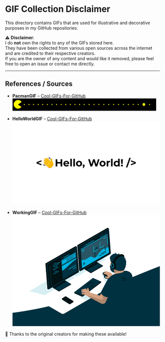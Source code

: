 # GIF Collection Disclaimer

This directory contains GIFs that are used for illustrative and decorative purposes in my GitHub repositories.

⚠️ **Disclaimer**:  
I do **not** own the rights to any of the GIFs stored here.  
They have been collected from various open sources across the internet and are credited to their respective creators.  
If you are the owner of any content and would like it removed, please feel free to open an issue or contact me directly.

---

## References / Sources
- **PacmanGIF** – [Cool-GIFs-For-GitHub](https://github.com/Anmol-Baranwal/Cool-GIFs-For-GitHub)  
![](https://github.com/hyprblaze/hyprblaze/blob/main/GIF/PacmanGIF.gif)


- **HelloWorldGIF** – [Cool-GIFs-For-GitHub](https://github.com/Anmol-Baranwal/Cool-GIFs-For-GitHub)  
![](https://github.com/hyprblaze/hyprblaze/blob/main/GIF/HelloWorldGIF.gif)


- **WorkingGIF** – [Cool-GIFs-For-GitHub](https://github.com/Anmol-Baranwal/Cool-GIFs-For-GitHub)  
![](https://github.com/hyprblaze/hyprblaze/blob/main/GIF/WorkingGIF.gif)





🙏 Thanks to the original creators for making these available!
